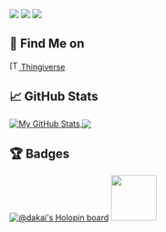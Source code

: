 ![](https://img.shields.io/badge/Code-Python-informational?style=flat&logo=python&logoColor=white&color=blue)
![](https://img.shields.io/badge/Code-Java-informational?style=flat&logo=java&logoColor=white&color=blue)
![](https://img.shields.io/badge/Code-C++-informational?style=flat&logo=c%2B%2B&logoColor=white&color=blue)

## 🔗 Find Me on
<div>
   <a href="https://www.thingiverse.com/da_kai">
     <img src="https://cdn.thingiverse.com/site/img/favicons/favicon-32x32.png" alt="[T]" width="16" height="16"/>
     Thingiverse
  </a>
</div>

<!--
## 🖥️ Workspace
![](https://img.shields.io/badge/NVIDIA-GTX1060_6Gb-76B900?style=for-the-badge&logo=nvidia&logoColor=white)
![](https://img.shields.io/badge/Intel-Core_i5_9600K-0071C5?style=for-the-badge&logo=intel&logoColor=white)
-->

## 📈 GitHub Stats
<div>
  <a href="https://github.com/da-Kai/da-Kai">
    <img align="center" src="https://github-readme-stats.vercel.app/api?username=da-Kai&show_icons=true&line_height=27&count_private=true&title_color=ffffff&text_color=c9cacc&icon_color=2bbc8a&bg_color=1d1f21" alt="My GitHub Stats" />
  </a>
  <a href="https://github.com/da-Kai/da-Kai">
    <img align="center" src="https://github-readme-stats.vercel.app/api/top-langs/?username=da-Kai&hide=html,tex&title_color=ffffff&text_color=c9cacc&icon_color=2bbc8a&bg_color=1d1f21&langs_count=3" />
  </a>
</div>

## 🏆 Badges
[![@dakai's Holopin board](https://holopin.me/dakai)](https://holopin.io/@dakai)
<img src="https://udemy-certificate.s3.amazonaws.com/image/UC-ecb66f41-bee0-4e1d-9f1f-024e610da167.jpg?v=1671136900000" height=80px />

<!--
## 📋 Projects
<a href="https://github.com/da-Kai/Hausi">
  <img align="center" src="https://github-readme-stats.vercel.app/api/pin/?username=da-Kai&repo=Hausi&title_color=ffffff&text_color=c9cacc&icon_color=2bbc8a&bg_color=1d1f21" />
</a>
-->


